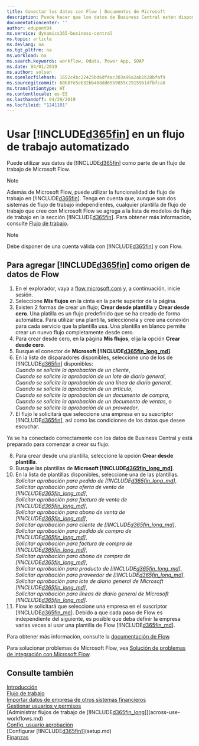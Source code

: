 ```yaml
---
title: Conectar los datos con Flow | Documentos de Microsoft
description: Puede hacer que los datos de Business Central estén disponibles como un origen de datos y especificar una URL de OData de sus servicios web para generar un flujo de trabajo automatizado.
documentationcenter: ''
author: edupont04
ms.service: dynamics365-business-central
ms.topic: article
ms.devlang: na
ms.tgt_pltfrm: na
ms.workload: na
ms.search.keywords: workflow, Odata, Power App, SOAP
ms.date: 04/01/2019
ms.author: solsen
ms.openlocfilehash: 1652c4bc22425bd6df4ac303a96a2ab1b28bfaf9
ms.sourcegitcommit: 60b87e5eb32bb408dd65b9855c29159b1dfbfca8
ms.translationtype: HT
ms.contentlocale: es-ES
ms.lasthandoff: 04/29/2019
ms.locfileid: "1241101"
---
```

# <a name="using-included365finincludesd365finmdmd-in-an-automated-workflow"></a>Usar [!INCLUDE[d365fin](includes/d365fin_md.md)] en un flujo de trabajo automatizado
Puede utilizar sus datos de [!INCLUDE[d365fin](includes/d365fin_md.md)] como parte de un flujo de trabajo de Microsoft Flow.

> [!NOTE]
> Además de Microsoft Flow, puede utilizar la funcionalidad de flujo de trabajo en [!INCLUDE[d365fin](includes/d365fin_md.md)]. Tenga en cuenta que, aunque son dos sistemas de flujo de trabajo independientes, cualquier plantilla de flujo de trabajo que cree con Microsoft Flow se agrega a la lista de modelos de flujo de trabajo en la sección [!INCLUDE[d365fin](includes/d365fin_md.md)]. Para obtener más información, consulte [Flujo de trabajo](across-workflow.md).  

> [!NOTE]  
>   Debe disponer de una cuenta válida con [!INCLUDE[d365fin](includes/d365fin_md.md)] y con Flow.  

## <a name="to-add-included365finincludesd365finmdmd-as-a-data-source-in-flow"></a>Para agregar [!INCLUDE[d365fin](includes/d365fin_md.md)] como origen de datos de Flow
1. En el explorador, vaya a [flow.microsoft.com](https://flow.microsoft.com/en-us/) y, a continuación, inicie sesión.
2. Seleccione **Mis flujos** en la cinta en la parte superior de la página.
3. Existen 2 formas de crear un flujo; **Crear desde plantilla** y **Crear desde cero**. Una platilla es un flujo predefinido que se ha creado de forma automática.  Para utilizar una plantilla, selecciónela y cree una conexión para cada servicio que la plantilla usa. Una plantilla en blanco permite crear un nuevo flujo completamente desde cero.
4. Para crear desde cero, en la página **Mis flujos**, elija la opción **Crear desde cero**.
5. Busque el conector de **Microsoft [!INCLUDE[d365fin_long_md](includes/d365fin_long_md.md)]**.
6. En la lista de disparadores disponibles, seleccione uno de los de [!INCLUDE[d365fin](includes/d365fin_md.md)] disponibles:  
    *Cuando se solicite la aprobación de un cliente*,  
    *Cuando se solicite la aprobación de un lote de diario general*,  
    *Cuando se solicite la aprobación de una línea de diario general*,  
    *Cuando se solicite la aprobación de un artículo*,  
    *Cuando se solicite la aprobación de un documento de compra*,  
    *Cuando se solicite la aprobación de un documento de ventas*, o  
    *Cuando se solicite la aprobación de un proveedor*.
7. El flujo le solicitará que seleccione una empresa en su suscriptor [!INCLUDE[d365fin](includes/d365fin_md.md)], así como las condiciones de los datos que desee escuchar.

Ya se ha conectado correctamente con los datos de Business Central y está preparado para comenzar a crear su flujo.

8. Para crear desde una plantilla, seleccione la opción **Crear desde plantilla**.
9. Busque las plantillas de **Microsoft [!INCLUDE[d365fin_long_md](includes/d365fin_long_md.md)]**.
10. En la lista de plantillas disponibles, seleccione una de las plantillas.  
    *Solicitar aprobación para pedido de [!INCLUDE[d365fin_long_md](includes/d365fin_long_md.md)]*,  
    *Solicitar aprobación para oferta de venta de [!INCLUDE[d365fin_long_md](includes/d365fin_long_md.md)]*,  
    *Solicitar aprobación para factura de venta de [!INCLUDE[d365fin_long_md](includes/d365fin_long_md.md)]*,  
    *Solicitar aprobación para abono de venta de [!INCLUDE[d365fin_long_md](includes/d365fin_long_md.md)]*,  
    *Solicitar aprobación para cliente de [!INCLUDE[d365fin_long_md](includes/d365fin_long_md.md)]*,  
    *Solicitar aprobación para pedido de compra de [!INCLUDE[d365fin_long_md](includes/d365fin_long_md.md)]*,  
    *Solicitar aprobación para factura de compra de [!INCLUDE[d365fin_long_md](includes/d365fin_long_md.md)]*,  
    *Solicitar aprobación para abono de compra de [!INCLUDE[d365fin_long_md](includes/d365fin_long_md.md)]*,  
    *Solicitar aprobación para producto de [!INCLUDE[d365fin_long_md](includes/d365fin_long_md.md)]*,  
    *Solicitar aprobación para proveedor de [!INCLUDE[d365fin_long_md](includes/d365fin_long_md.md)]*,  
    *Solicitar aprobación para lote de diario general de Microsoft [!INCLUDE[d365fin_long_md](includes/d365fin_long_md.md)]*,  
    *Solicitar aprobación para líneas de diario general de Microsoft [!INCLUDE[d365fin_long_md](includes/d365fin_long_md.md)]*.  
11. Flow le solicitará que seleccione una empresa en el suscriptor [!INCLUDE[d365fin_md](includes/d365fin_md.md)]. Debido a que cada paso de Flow es independiente del siguiente, es posible que deba definir la empresa varias veces al usar una plantilla de Flow [!INCLUDE[d365fin_md](includes/d365fin_md.md)].

Para obtener más información, consulte la [documentación de Flow](https://docs.microsoft.com/en-us/flow/getting-started).

Para solucionar problemas de Microsoft Flow, vea [Solución de problemas de integración con Microsoft Flow](across-troubleshooting-how-use-financials-data-source-flow.md).

## <a name="see-also"></a>Consulte también
[Introducción](product-get-started.md)  
[Flujo de trabajo](across-workflow.md)  
[Importar datos de empresa de otros sistemas financieros](across-import-data-configuration-packages.md)  
[Gestionar usuarios y permisos](ui-how-users-permissions.md)   
[Administrar flujos de trabajo de [!INCLUDE[d365fin_long](includes/d365fin_long_md.md)]](across-use-workflows.md)  
[Config. usuario aprobación](across-how-to-set-up-approval-users.md)  
[Configurar [!INCLUDE[d365fin](includes/d365fin_md.md)]](setup.md)  
[Finanzas](finance.md)  

